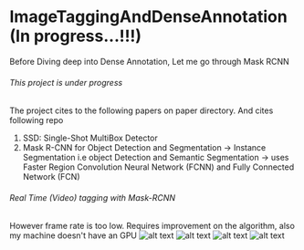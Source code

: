 # ImageTaggingAndDenseAnnotation (In progress...!!!)
Before Diving deep into Dense Annotation, Let me go through Mask RCNN 


###### This project is under progress
The project cites to the following papers on paper directory.
And cites following repo
1) SSD: Single-Shot MultiBox Detector
2) Mask R-CNN for Object Detection and Segmentation
  -> Instance Segmentation i.e object Detection and Semantic Segmentation
  -> uses Faster Region Convolution Neural Network (FCNN) and Fully Connected Network (FCN) 

###### Real Time (Video) tagging with Mask-RCNN 
However frame rate is too low. Requires improvement on the algorithm, also my machine doesn't have an GPU
![alt text](https://github.com/jageshmaharjan/ImageTaggingAndDenseAnnotation/blob/master/images/experimenting.png)
![alt text](https://github.com/jageshmaharjan/ImageTaggingAndDenseAnnotation/blob/master/images/exp_5.png)
![alt text](https://github.com/jageshmaharjan/ImageTaggingAndDenseAnnotation/blob/master/images/exp_6.png)
![alt text](https://github.com/jageshmaharjan/ImageTaggingAndDenseAnnotation/blob/master/images/experiment_2.png)


